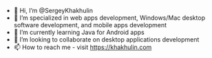 - 👋 Hi, I’m @SergeyKhakhulin
- 👀 I’m specialized in web apps development, Windows/Mac desktop software development, and mobile apps development
- 🌱 I’m currently learning Java for Android apps
- 💞️ I’m looking to collaborate on desktop applications development
- 📫 How to reach me - visit https://khakhulin.com

<!---
SergeyKhakhulin/SergeyKhakhulin is a ✨ special ✨ repository because its `README.md` (this file) appears on your GitHub profile.
You can click the Preview link to take a look at your changes.
--->
